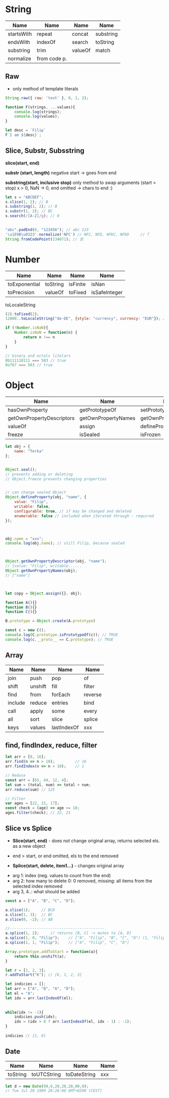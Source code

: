 # String

Name | Name | Name| Name
------------ | ------------- | -------------| -------------
startsWith | repeat| concat| substring
endsWith | indexOf| search | toString 
substring | trim  | valueOf  | match
normalize| from code p.

## Raw 
* only method of template literals
```js
String.raw({ raw: 'test' }, 0, 1, 2);
```

```js
function F(strings, ...values){
    console.log(strings);
    console.log(values);
}

let desc = `Filip`
F`I am ${desc}`;
```

## Slice, Substr, Subsstring
**slice(start, end)**

**substr (start, length)** negative start -> goes from end

**substring(start, inclusive stop)** only method to swap arguments (start > stop) x > 0, NaN -> 0, end omitted -> chars to end :)

```js
let s = "ABCDEF";
s.slice(1, 2); // B
s.substring(1, 2); // B
s.substr(1, 2); // BC
s.search(/[A-Z]/g); // 0

    
"abc".padEnd(6, "123456"); // abc 123
'\u1E9B\u0323'.normalize('NFC') // NFC, NFD, NFKC, NFKD     // ẛ̣
String.fromCodePoint(134071); // 𠮷

```


# Number

Name | Name | Name| Name
------------ | ------------- | -------------| -------------
toExponential | toString| isFinite| isNan
toPrecision | valueOf| toFixed | isSafeInteger 
toLocaleString 

```js
(2).toFixed(2);
12000..toLocaleString("de-DE", {style: "currency", currency: "EUR"}); //  // 12.000,00 € (Germany)

if (!Number.isNaN){
    Number.isNaN = function(n) {
        return n !== n
    }
}

// binary and octals litelars
0b111110111 === 503 // true
0o767 === 503 // true

```

# Object

Name | Name | Name| Name
------------ | ------------- | -------------| -------------
hasOwnProperty| getPrototypeOf| setPrototypeOf| getOwnPropertyDescriptor
getOwnPropertyDescriptors | getOwnPropertyNames| getOwnPropertySymbols |  preventExtensions 
| valueOf| assign |  defineProperty  | seal 
| freeze | isSealed | isFrozen





```js
let obj = {
    name: "Terka"
};


Object.seal();
// prevents adding or deleting
// Object.freeze prevents changing properties


// can change sealed Object
Object.defineProperty(obj, "name", {
    value: "Filip",
    writable: false,
    configurable: true, // if may be changed and deleted
    enumerable: false // included when iterated through - required
});



obj.name = "xxx";
console.log(obj.name); // still Filip, because sealed



Object.getOwnPropertyDescriptor(obj, "name");
// {value: "Filip", writable......
Object.getOwnPropertyNames(obj);
// ["name"]



let copy = Object.assign({}, obj);
```

```js
function A(){}
function B(){}
function C(){}

B.prototype = Object.create(A.prototype)

const c = new C(); 
console.log(C.prototype.isPrototypeOf(c)); // TRUE
console.log(c.__proto__ == C.prototype); // TRUE
```

## Array

Name | Name | Name| Name
------------ | ------------- | -------------| -------------
join | push |pop |of
shift | unshift| fill| filter
find| from |forEach| reverse
include |reduce |entries| bind
call |apply |some| every 
all |sort| slice |splice
keys |values| lastIndexOf | xxx


## find, findIndex, reduce, filter
```js
let arr = [8, 16];
arr.find(n => n > 10);         // 16
arr.findIndex(n => n > 10);    // 1

// Reduce
const arr = [65, 44, 12, 4];
let sum = (total, num) => total + num;
arr.reduce(sum) // 125

// Filter
var ages = [22, 21, 17];
const check = (age) => age >= 18;
ages.filter(check); // 22, 21
```


## Slice vs Splice
* **Slice(start, end)** - does not change original array, returns selected els. as a new object
- end > start, or end omitted, els to the end removed

* **Splice(start, delete, item1...)** - changes original array  
- arg 1: index (neg. values to count from the end)
- arg 2: how many to delete 0: 0 removed, missing: all items from the selected index removed  
- arg 3, 4..: what should be added 

```js
const a = ["A", "B", "C", "D"];

a.slice(1);     // BCD
a.slice(1, 3);  // BC
a.slice(0, -2); // AB

//------------------------------------------
a.splice(1, 2);     // returns [B, C] -> mutes to [A, D]
a.splice(1, 0, "Filip");    // ["A", "Filip", "B", "C", "D"] (1, "Filip") does nothing
a.splice(1, 1, "Filip");    // ["A", "Filip", "C", "D"]
```

```js
Array.prototype.addToStart = function(a){
    return this.unshift(a);
}

let r = [1, 2, 3];
r.addToStart("K"); // [K, 1, 2, 3]
```
    
```js    
let indicies = [];
let arr = ["A", "B", "A", "D"];
let el = "A";
let idx = arr.lastIndexOf(el);
    
    
while(idx != -1){
    indicies.push(idx);
    idx = (idx > 0 ? arr.lastIndexOf(el, idx - 1) : -1);
}
    
indicies // [2, 0]
```


## Date

Name | Name | Name| Name
------------ | ------------- | -------------| -------------
toString | toUTCString |toDateString |xxx

```js
let d = new Date(99,6,20,20,28,00,0);
// Tue Jul 20 1999 20:28:00 GMT+0200 (CEST)
```
